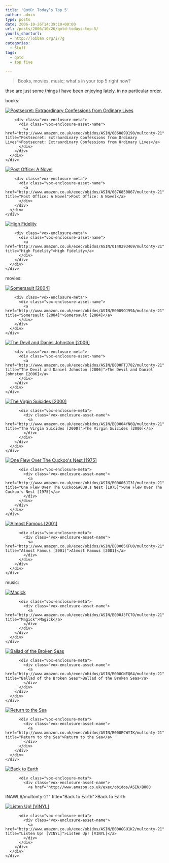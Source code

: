 ```yaml
---
title: 'QotD: Today’s Top 5'
author: admin
type: posts
date: 2006-10-26T14:39:10+00:00
url: /posts/2006/10/26/qotd-todays-top-5/
yourls_shorturl:
  - http://lobban.org/i/7g
categories:
  - Stuff
tags:
  - qotd
  - top five

---
```

> Books, movies, music; what's in your top 5 right now? 

thse are just some things i have been enjoying lately. in no particular order.

books:

<div class="vox-enclosure vox-enclosure-center vox-enclosure-small vox-book-enclosure">
  <div class="vox-enclosure-inner">
    <div class="vox-enclosure-list">
      <div class="vox-enclosure-item vox-book-asset vox-last">
        <div class="vox-enclosure-image">
          <a href="http://www.amazon.co.uk/exec/obidos/ASIN/0060899190/multonty-21" title="Postsecret: Extraordinary Confessions from Ordinary Lives"><img alt="Postsecret: Extraordinary Confessions from Ordinary Lives" class="asset asset-image at-xid-6a01348743f8e2970c0133f423d94f970b" src="http://nonimage.typepad.com/.a/6a01348743f8e2970c0133f423d94f970b-120pi" /></a>
        </div>
        
        <div class="vox-enclosure-meta">
          <div class="vox-enclosure-asset-name">
            <a href="http://www.amazon.co.uk/exec/obidos/ASIN/0060899190/multonty-21" title="Postsecret: Extraordinary Confessions from Ordinary Lives">Postsecret: Extraordinary Confessions from Ordinary Lives</a>
          </div>
        </div>
      </div>
    </div>
  </div>
</div>



<div class="vox-enclosure vox-enclosure-center vox-enclosure-small vox-book-enclosure">
  <div class="vox-enclosure-inner">
    <div class="vox-enclosure-list">
      <div class="vox-enclosure-item vox-book-asset vox-last">
        <div class="vox-enclosure-image">
          <a href="http://www.amazon.co.uk/exec/obidos/ASIN/0876850867/multonty-21" title="Post Office: A Novel"><img alt="Post Office: A Novel" class="asset asset-image at-xid-6a01348743f8e2970c0133f423d951970b" src="http://nonimage.typepad.com/.a/6a01348743f8e2970c0133f423d951970b-120pi" /></a>
        </div>
        
        <div class="vox-enclosure-meta">
          <div class="vox-enclosure-asset-name">
            <a href="http://www.amazon.co.uk/exec/obidos/ASIN/0876850867/multonty-21" title="Post Office: A Novel">Post Office: A Novel</a>
          </div>
        </div>
      </div>
    </div>
  </div>
</div>



<div class="vox-enclosure vox-enclosure-center vox-enclosure-small vox-book-enclosure">
  <div class="vox-enclosure-inner">
    <div class="vox-enclosure-list">
      <div class="vox-enclosure-item vox-book-asset vox-last">
        <div class="vox-enclosure-image">
          <a href="http://www.amazon.co.uk/exec/obidos/ASIN/0140293469/multonty-21" title="High Fidelity"><img alt="High Fidelity" class="asset asset-image at-xid-6a01348743f8e2970c0133f423d954970b" src="http://nonimage.typepad.com/.a/6a01348743f8e2970c0133f423d954970b-120pi" /></a>
        </div>
        
        <div class="vox-enclosure-meta">
          <div class="vox-enclosure-asset-name">
            <a href="http://www.amazon.co.uk/exec/obidos/ASIN/0140293469/multonty-21" title="High Fidelity">High Fidelity</a>
          </div>
        </div>
      </div>
    </div>
  </div>
</div>

movies:

<div class="vox-enclosure vox-enclosure-center vox-enclosure-small vox-video-enclosure">
  <div class="vox-enclosure-inner">
    <div class="vox-enclosure-list">
      <div class="vox-enclosure-item vox-video-asset vox-last">
        <div class="vox-enclosure-image">
          <a href="http://www.amazon.co.uk/exec/obidos/ASIN/B0009OJ99A/multonty-21" title="Somersault [2004]"><img alt="Somersault [2004]" class="asset asset-image at-xid-6a01348743f8e2970c0133f423d958970b" src="http://nonimage.typepad.com/.a/6a01348743f8e2970c0133f423d958970b-120pi" /></a>
        </div>
        
        <div class="vox-enclosure-meta">
          <div class="vox-enclosure-asset-name">
            <a href="http://www.amazon.co.uk/exec/obidos/ASIN/B0009OJ99A/multonty-21" title="Somersault [2004]">Somersault [2004]</a>
          </div>
        </div>
      </div>
    </div>
  </div>
</div>

<div class="vox-enclosure vox-enclosure-center vox-enclosure-small vox-video-enclosure">
  <div class="vox-enclosure-inner">
    <div class="vox-enclosure-list">
      <div class="vox-enclosure-item vox-video-asset vox-last">
        <div class="vox-enclosure-image">
          <a href="http://www.amazon.co.uk/exec/obidos/ASIN/B000FTJ782/multonty-21" title="The Devil and Daniel Johnston [2006]"><img alt="The Devil and Daniel Johnston [2006]" class="asset asset-image at-xid-6a01348743f8e2970c0133f423d960970b" src="http://nonimage.typepad.com/.a/6a01348743f8e2970c0133f423d960970b-120pi" /></a>
        </div>
        
        <div class="vox-enclosure-meta">
          <div class="vox-enclosure-asset-name">
            <a href="http://www.amazon.co.uk/exec/obidos/ASIN/B000FTJ782/multonty-21" title="The Devil and Daniel Johnston [2006]">The Devil and Daniel Johnston [2006]</a>
          </div>
        </div>
      </div>
    </div>
  </div>
</div>

<div>
  <div class="vox-enclosure vox-enclosure-center vox-enclosure-small vox-video-enclosure">
    <div class="vox-enclosure-inner">
      <div class="vox-enclosure-list">
        <div class="vox-enclosure-item vox-video-asset vox-last">
          <div class="vox-enclosure-image">
            <a href="http://www.amazon.co.uk/exec/obidos/ASIN/B00004YN6Q/multonty-21" title="The Virgin Suicides [2000]"><img alt="The Virgin Suicides [2000]" class="asset asset-image at-xid-6a01348743f8e2970c0133f423d96f970b" src="http://nonimage.typepad.com/.a/6a01348743f8e2970c0133f423d96f970b-120pi" /></a>
          </div>
          
          <div class="vox-enclosure-meta">
            <div class="vox-enclosure-asset-name">
              <a href="http://www.amazon.co.uk/exec/obidos/ASIN/B00004YN6Q/multonty-21" title="The Virgin Suicides [2000]">The Virgin Suicides [2000]</a>
            </div>
          </div>
        </div>
      </div>
    </div>
  </div>
</div>

<div>
  <div class="vox-enclosure vox-enclosure-center vox-enclosure-small vox-video-enclosure">
    <div class="vox-enclosure-inner">
      <div class="vox-enclosure-list">
        <div class="vox-enclosure-item vox-video-asset vox-last">
          <div class="vox-enclosure-image">
            <a href="http://www.amazon.co.uk/exec/obidos/ASIN/B00006JI31/multonty-21" title="One Flew Over The Cuckoo&#039;s Nest [1975]"><img alt="One Flew Over The Cuckoo&#039;s Nest [1975]" class="asset asset-image at-xid-6a01348743f8e2970c0133f423d972970b" src="http://nonimage.typepad.com/.a/6a01348743f8e2970c0133f423d972970b-120pi" /></a>
          </div>
          
          <div class="vox-enclosure-meta">
            <div class="vox-enclosure-asset-name">
              <a href="http://www.amazon.co.uk/exec/obidos/ASIN/B00006JI31/multonty-21" title="One Flew Over The Cuckoo&#039;s Nest [1975]">One Flew Over The Cuckoo's Nest [1975]</a>
            </div>
          </div>
        </div>
      </div>
    </div>
  </div>
</div>

<div>
  <div class="vox-enclosure vox-enclosure-center vox-enclosure-small vox-video-enclosure">
    <div class="vox-enclosure-inner">
      <div class="vox-enclosure-list">
        <div class="vox-enclosure-item vox-video-asset vox-last">
          <div class="vox-enclosure-image">
            <a href="http://www.amazon.co.uk/exec/obidos/ASIN/B00005KFU0/multonty-21" title="Almost Famous [2001]"><img alt="Almost Famous [2001]" class="asset asset-image at-xid-6a01348743f8e2970c0133f423d976970b" src="http://nonimage.typepad.com/.a/6a01348743f8e2970c0133f423d976970b-120pi" /></a>
          </div>
          
          <div class="vox-enclosure-meta">
            <div class="vox-enclosure-asset-name">
              <a href="http://www.amazon.co.uk/exec/obidos/ASIN/B00005KFU0/multonty-21" title="Almost Famous [2001]">Almost Famous [2001]</a>
            </div>
          </div>
        </div>
      </div>
    </div>
  </div>
</div>

<div>
  music:</p> 
  
  <div class="vox-enclosure vox-enclosure-center vox-enclosure-small vox-audio-enclosure">
    <div class="vox-enclosure-inner">
      <div class="vox-enclosure-list">
        <div class="vox-enclosure-item vox-audio-asset vox-last">
          <div class="vox-enclosure-image">
            <a href="http://www.amazon.co.uk/exec/obidos/ASIN/B000J3FC7O/multonty-21" title="Magick"><img alt="Magick" class="asset asset-image at-xid-6a01348743f8e2970c0133f423d97b970b" src="http://nonimage.typepad.com/.a/6a01348743f8e2970c0133f423d97b970b-120pi" /></a>
          </div>
          
          <div class="vox-enclosure-meta">
            <div class="vox-enclosure-asset-name">
              <a href="http://www.amazon.co.uk/exec/obidos/ASIN/B000J3FC7O/multonty-21" title="Magick">Magick</a>
            </div>
          </div>
        </div>
      </div>
    </div>
  </div>
  
  <div class="vox-enclosure vox-enclosure-center vox-enclosure-small vox-audio-enclosure">
    <div class="vox-enclosure-inner">
      <div class="vox-enclosure-list">
        <div class="vox-enclosure-item vox-audio-asset vox-last">
          <div class="vox-enclosure-image">
            <a href="http://www.amazon.co.uk/exec/obidos/ASIN/B000CNEQ64/multonty-21" title="Ballad of the Broken Seas"><img alt="Ballad of the Broken Seas" class="asset asset-image at-xid-6a01348743f8e2970c0133f423d97f970b" src="http://nonimage.typepad.com/.a/6a01348743f8e2970c0133f423d97f970b-120pi" /></a>
          </div>
          
          <div class="vox-enclosure-meta">
            <div class="vox-enclosure-asset-name">
              <a href="http://www.amazon.co.uk/exec/obidos/ASIN/B000CNEQ64/multonty-21" title="Ballad of the Broken Seas">Ballad of the Broken Seas</a>
            </div>
          </div>
        </div>
      </div>
    </div>
  </div>
</div>

<div>
  <div class="vox-enclosure vox-enclosure-center vox-enclosure-small vox-audio-enclosure">
    <div class="vox-enclosure-inner">
      <div class="vox-enclosure-list">
        <div class="vox-enclosure-item vox-audio-asset vox-last">
          <div class="vox-enclosure-image">
            <a href="http://www.amazon.co.uk/exec/obidos/ASIN/B000ECWYIK/multonty-21" title="Return to the Sea"><img alt="Return to the Sea" class="asset asset-image at-xid-6a01348743f8e2970c0133f423d987970b" src="http://nonimage.typepad.com/.a/6a01348743f8e2970c0133f423d987970b-120pi" /></a>
          </div>
          
          <div class="vox-enclosure-meta">
            <div class="vox-enclosure-asset-name">
              <a href="http://www.amazon.co.uk/exec/obidos/ASIN/B000ECWYIK/multonty-21" title="Return to the Sea">Return to the Sea</a>
            </div>
          </div>
        </div>
      </div>
    </div>
  </div>
</div>

<div>
  <div class="vox-enclosure vox-enclosure-center vox-enclosure-small vox-audio-enclosure">
    <div class="vox-enclosure-inner">
      <div class="vox-enclosure-list">
        <div class="vox-enclosure-item vox-audio-asset vox-last">
          <div class="vox-enclosure-image">
            <a href="http://www.amazon.co.uk/exec/obidos/ASIN/B000INAWL6/multonty-21" title="Back to Earth"><img alt="Back to Earth" class="asset asset-image at-xid-6a01348743f8e2970c0133f423d98c970b" src="http://nonimage.typepad.com/.a/6a01348743f8e2970c0133f423d98c970b-120pi" /></a>
          </div>
          
          <div class="vox-enclosure-meta">
            <div class="vox-enclosure-asset-name">
              <a href="http://www.amazon.co.uk/exec/obidos/ASIN/B000
INAWL6/multonty-21" title="Back to Earth">Back to Earth</a>
            </div>
          </div>
        </div>
      </div>
    </div>
  </div>
</div>

<div>
  <div class="vox-enclosure vox-enclosure-center vox-enclosure-small vox-audio-enclosure">
    <div class="vox-enclosure-inner">
      <div class="vox-enclosure-list">
        <div class="vox-enclosure-item vox-audio-asset vox-last">
          <div class="vox-enclosure-image">
            <a href="http://www.amazon.co.uk/exec/obidos/ASIN/B000GGU1K2/multonty-21" title="Listen Up! [VINYL]"><img alt="Listen Up! [VINYL]" class="asset asset-image at-xid-6a01348743f8e2970c0133f423d990970b" src="http://nonimage.typepad.com/.a/6a01348743f8e2970c0133f423d990970b-120pi" /></a>
          </div>
          
          <div class="vox-enclosure-meta">
            <div class="vox-enclosure-asset-name">
              <a href="http://www.amazon.co.uk/exec/obidos/ASIN/B000GGU1K2/multonty-21" title="Listen Up! [VINYL]">Listen Up! [VINYL]</a>
            </div>
          </div>
        </div>
      </div>
    </div>
  </div>
</div>

<div>
</div></p>